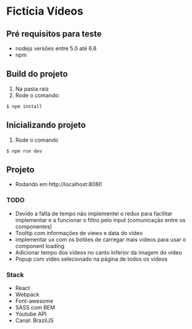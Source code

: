 # Fictícia Vídeos

## Pré requisitos para teste

- nodejs versões entre 5.0 até 6.8
- npm

## Build do projeto

1. Na pasta raiz
2. Rode o comando:
```
$ npm install
```

## Inicializando projeto

1. Rode o comando
```
$ npm run dev
```

## Projeto

- Rodando em http://localhost:8080

### TODO

- Devido a falta de tempo não implementei o redux para facilitar implementar e a funcionar o filtro pelo input (comunicação entre os componentes)
- Tooltip com informações de views e data do vídeo
- implementar ux com os botões de carregar mais videos para usar o component loading
- Adicionar tempo dos vídeos no canto inferior da imagem do vídeo
- Popup com video selecionado na página de todos os vídeos

### Stack
- React
- Webpack
- Font-awesome
- SASS com BEM
- Youtube API
- Canal: BrazilJS
